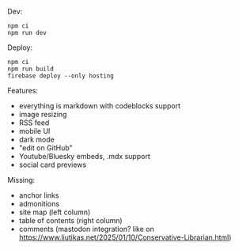 Dev:

```
npm ci
npm run dev
```

Deploy:

```
npm ci
npm run build
firebase deploy --only hosting
```

Features:

- everything is markdown with codeblocks support
- image resizing
- RSS feed
- mobile UI
- dark mode
- "edit on GitHub"
- Youtube/Bluesky embeds, .mdx support
- social card previews

Missing:

- anchor links
- admonitions
- site map (left column)
- table of contents (right column)
- comments (mastodon integration? like on https://www.liutikas.net/2025/01/10/Conservative-Librarian.html)

